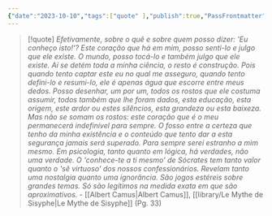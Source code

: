 ```yaml
---
{"date":"2023-10-10","tags":["quote" ],"publish":true,"PassFrontmatter":true}
---
```


> [!quote] *Efetivamente, sobre o quê e sobre quem posso dizer: 'Eu conheço isto!'? Este coração que há em mim, posso senti-lo e julgo que ele existe. O mundo, posso tocá-lo e também julgo que ele existe. Aí se detém toda a minha ciência, o resto é construção. Pois quando tento captar este eu no qual me asseguro, quando tento defini-lo e resumi-lo, ele é apenas água que escorre entre meus dedos. Posso desenhar, um por um, todos os rostos que ele costuma assumir, todos também que lhe foram dados, esta educação, esta origem, este ardor ou estes silêncios, esta grandeza ou esta baixeza. Mas não se somam os rostos: este coração que é o meu permanecerá indefinível para sempre. O fosso entre a certeza que tenho da minha existência e o conteúdo que tento dar a esta segurança jamais será superado. Para sempre serei estranho a mim mesmo. Em psicologia, tanto quanto em lógica, há verdades, não uma verdade. O 'conhece-te a ti mesmo' de Sócrates tem tanto valor quanto o 'sê virtuoso' dos nossos confessionários. Revelam tanto uma nostalgia quanto uma ignorância. São jogos estéreis sobre grandes temas. Só são legítimos na medida exata em que são aproximativos.*
> \- [[Albert Camus\|Albert Camus]], [[library/Le Mythe de Sisyphe\|Le Mythe de Sisyphe]] (Pg. 33)
